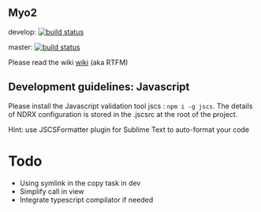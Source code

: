Myo2 
---------

develop:
[![build status](https://gitlab.mind-lab.eu/ci/projects/1/status.png?ref=develop)](https://gitlab.mind-lab.eu/ci/projects/1?ref=develop)

master:
[![build status](https://gitlab.mind-lab.eu/ci/projects/1/status.png?ref=master)](https://gitlab.mind-lab.eu/ci/projects/1?ref=master)

Please read the wiki [wiki](https://gitlab.mind-lab.eu/ndrx/myo2/wikis/pages) (aka RTFM)



## Development guidelines: Javascript
Please install the Javascript validation tool jscs : `npm i -g jscs`. The details of NDRX configuration is stored in the .jscsrc at the root of the project.

Hint: use JSCSFormatter plugin for Sublime Text to auto-format your code

# Todo

- Using symlink in the copy task in dev
- Simplify call in view
- Integrate typescript compilator if needed
